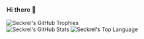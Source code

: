 ### Hi there 👋

<img src="https://github-profile-trophy.vercel.app/?username=Seckrel&row=4&column=4&theme=oldie&margin-w=8&margin-h=3&rank=-C,-UNKNOWN" alt="Seckrel's GitHub Trophies"/><br />
<img src="https://github-readme-stats.vercel.app/api?username=Seckrel&count_private=true&show_icons=true&theme=nord&hide=stars" alt="Seckrel's GitHub Stats"/>
<img src="https://github-readme-stats.vercel.app/api/top-langs/?username=Seckrel&langs_count=5&theme=nord&layout=compact&size_weight=0.5&count_weight=0.5&hide=" alt="Seckrel's Top Language"/>

